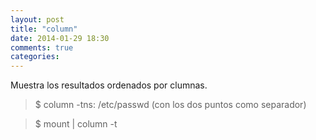 ```yaml
---
layout: post
title: "column"
date: 2014-01-29 18:30
comments: true
categories: 
---
```

Muestra los resultados ordenados por clumnas.

>$ column -tns: /etc/passwd (con los dos puntos como separador)

>$ mount | column -t 


